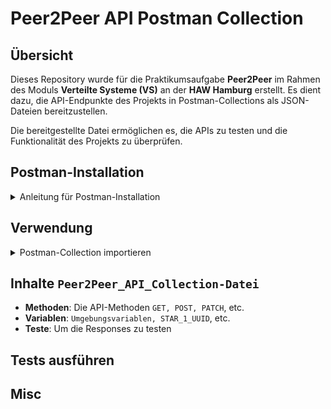# Peer2Peer API Postman Collection

## Übersicht
Dieses Repository wurde für die Praktikumsaufgabe **Peer2Peer** im Rahmen des Moduls **Verteilte Systeme (VS)** an der **HAW Hamburg** erstellt. Es dient dazu, die API-Endpunkte des Projekts in Postman-Collections als JSON-Dateien bereitzustellen.

Die bereitgestellte Datei ermöglichen es, die APIs zu testen und die Funktionalität des Projekts zu überprüfen.

## Postman-Installation

<details>
  <summary>Anleitung für Postman-Installation</summary>

  - Gehe auf die [offizielle Postman-Website](https://www.postman.com/downloads/)
  - Lade die Version für dein Betriebssystem herunter
  - Installationsanweisungen folgen

</details>


## Verwendung

<details>
  <summary>Postman-Collection importieren</summary>

  - Öffne Postman
  - Klicke im oberen linken Bereich auf *Import*
  - Wähle im Pop-up-Fenster File aus
  - Suche nach der heruntergeladenen JSON-Datei in deinem Dateisystem `Peer2Peer_API_Collection.json`
  - Wähle die Datei aus und klicke auf *Open*

</details>


## Inhalte `Peer2Peer_API_Collection-Datei`
- **Methoden**: Die API-Methoden `GET, POST, PATCH`, etc.
- **Variablen**: `Umgebungsvariablen, STAR_1_UUID`, etc.
- **Teste**: Um die Responses zu testen

## Tests ausführen
## Misc